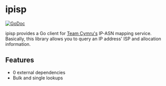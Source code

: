 # ipisp
[![GoDoc](https://godoc.org/github.com/golang/gddo?status.svg)](https://godoc.org/github.com/ammario/ipisp)

ipisp provides a Go client for [Team Cymru's](http://www.team-cymru.org/IP-ASN-mapping.html) IP-ASN mapping service.
Basically, this library allows you to query an IP address' ISP and allocation information.

## Features
- 0 external dependencies
- Bulk and single lookups

